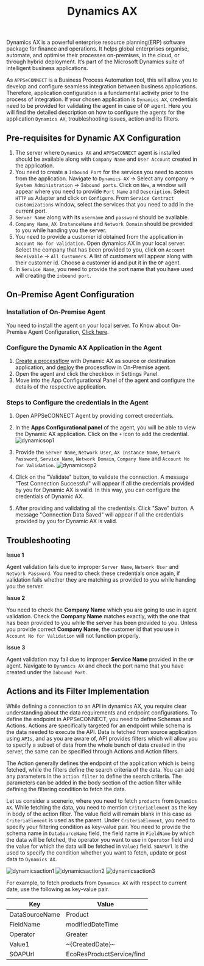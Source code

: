﻿---
title: "Dynamics AX"
description: "Get to know how you can configure the agent for Dynamics AX, action and its filters."
keywords: "Dynamics AX Configuration, Dynamics AX Application Configuration in OP Agent, Dynamics AX Application Configuration in Cloud Agent."
toc: true
tag: developers
category: "Connectors"
menus: 
    dynamicssolution:
        title: "Dynamics AX"
        weight: 3
        icon: fa fa-file-word-o
        identifier: dynamicsaxconnector
---

Dynamics AX is a powerful enterprise resource planning(ERP) software package for finance and operations. 
It helps global enterprises organise, automate, and optimise their processes on-premises, in the cloud, 
or through hybrid deployment. It’s part of the Microsoft Dynamics suite of intelligent business applications. 

As `APPSeCONNECT` is a Business Process Automation tool, this will allow you to develop and configure seamless integration between business applications. 
Therefore, application configuration is a fundamental activity prior to the process of integration. If your chosen application is 
`Dynamics AX`, credentials need to be provided for validating the agent in case of `OP` agent. Here you will find the detailed description on 
how to configure the agents for the application `Dynamics AX`, troubleshooting issues, action and its filters. 

## Pre-requisites for Dynamic AX Configuration 

1. The server where `Dynamics AX` and `APPSeCONNECT` agent is installed should be available along with `Company Name` and `User Account` created in the application. 
2. You need to create a `Inbound Port` for the services you need to access from the application. 
Navigate to `Dynamics AX` -> Select any company -> `System Administration` -> `Inbound ports`. Click on `New`, a window will 
appear where you need to provide `Port Name` and `Description`. Select `HTTP` as Adapter and click on `Configure`. 
From `Service Contract Customizations` window, select the services that you need to add in the current port. 
3. `Server Name` along with its `username` and `password` should be available. 
4. `Company Name`, `AX InstanceName` and `Network Domain` should be provided to you while handing you the server.  
5. You need to provide a customer id obtained from the application in `Account No for Validation`. 
Open dynamics AX in your local server. Select the company that has been provided to you, 
click on `Account Receivable` -> `All Customers`. A list of customers will appear along with their customer id. Choose a 
customer id and put it in the `OP` agent.
7. In `Service Name`, you need to provide the port name that you have used will creating the `inbound port`. 

## On-Premise Agent Configuration 

### Installation of On-Premise Agent

You need to install the agent on your local server. To Know about On-Premise Agent Configuration, [Click here](/deployment/Deployment-Configuration/#on-premise-agent-configuration). 

### Configure the Dynamic AX Application in the Agent

1. [Create a processflow](/getting%20started/create-your-first-processflow/) with Dynamic AX as source or destination application, and [deploy](/processflow/deploying-and-executing-processflow/) the processflow in On-Premise agent.  
2. Open the agent and click the checkbox in Settings Panel.  
3. Move into the  App Configurational Panel of the agent and configure the details of the respective application.  

### Steps to Configure the credentials in the Agent

1) Open APPSeCONNECT Agent by providing correct credentials. 

2) In the **Apps Configurational panel** of the agent, you will be able to view the Dynamic AX application. Click on the `+` icon to add the credential. 
![dynamicsop1](/staticfiles/connectors/media/application-connector/dynamicop1.png) 

3) Provide the `Server Name`, `Network User`, `AX Instance Name`, `Network Password`, `Service Name`, `Network Domain`, `Company Name` and `Account No for Validation`.
![dynamicsop2](/staticfiles/connectors/media/application-connector/dynamicop2.png) 

4) Click on the "Validate" button, to validate the connection. 
A message "Test Connection Successful" will appear if all the credentials provided by you for Dynamic AX is valid. 
In this way, you can configure the credentials of Dynamic AX.  

5) After providing and validating all the credentials. Click "Save" button. 
A message "Connection Data Saved" will appear if all the credentials provided by you for Dynamic AX is valid.

## Troubleshooting

**Issue 1** 

Agent validation fails due to improper `Server Name`, `Network User` and `Network Password`. 
You need to check these credentials once again, if validation fails whether they are matching as provided to you while handing you the server. 

**Issue 2** 

You need to check the **Company Name** which you are going to use in agent validation. Check the **Company Name** matches exactly, 
with the one that has been provided to you while the server has been provided to you. Unless you provide correct **Company Name**, 
the customer id that you use in `Account No for Validation` will not function properly. 

**Issue 3** 

Agent validation may fail due to improper **Service Name** provided in the `OP` agent. Navigate to `Dynamics AX` 
and check the port name that you have created under the `Inbound Port`.

## Actions and its Filter Implementation 

While defining a connection to an API in dynamics AX, you require clear understanding about the data requirements and endpoint configurations. 
To define the endpoint in APPSeCONNECT, you need to define Schemas and Actions. Actions are specifically targeted for an endpoint while schema is the data needed to execute the API. 
Data is fetched from source application using `APIs`, and as you are aware of, API provides filters 
which will allow you to specify a subset of data from the whole bunch of data created in the server, 
the same can be specified through Actions and Action filters. 

The Action generally defines the endpoint of the application which is being fetched, 
while the filters define the search criteria 
of the data. You can add any parameters in the `action filter` to define the search criteria. 
The parameters can be added in the body section of the action filter while defining the filtering condition to fetch the data. 

Let us consider a scenerio, where you need to fetch `products` from `Dynamics AX`. While fetching the data, 
you need to mention `CriteriaElement` as the key in body of the action filter. The value field will remain blank in this case 
as `CriteriaElement` is used as the parent. Under `CriteriaElement`, you need to specify your filtering condition as key-value pair. 
You need to provide the schema name in `DataSourceName` field, the field name in `FieldName` by which the data will be fetched, 
the operator you want to use in `Operator` field and the value for which the data will be fetched in `Value1` field. 
`SOAPUrl` is the used to specify the condition whether you want to fetch, update or post data to `Dynamics AX`. 

![dynamicsaction1](/staticfiles/connectors/media/application-connector/dynamicsaction1.png) 
![dynamicsaction2](/staticfiles/connectors/media/application-connector/dynamicsaction2.png) 
![dynamicsaction3](/staticfiles/connectors/media/application-connector/dynamicsaction3.png) 

For example, to fetch products from `Dynamics AX` with respect to current date, use the following as key-value pair.  

|Key|Value|
|---|---|
|DataSourceName|Product|
|FieldName|modifiedDateTime|
|Operator|Greater|
|Value1|~{CreatedDate}~|
|SOAPUrl|EcoResProductService/find|


